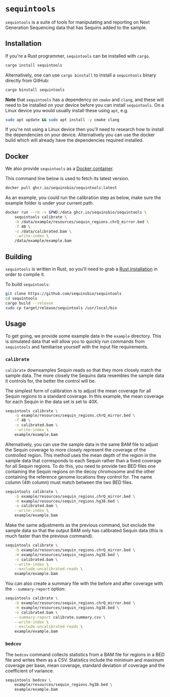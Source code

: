 # `sequintools`

`sequintools` is a suite of tools for manipulating and reporting on Next
Generation Sequencing data that has Sequins added to the sample.

## Installation

If you're a Rust programmer, `sequintools` can be installed with `cargo`.

```sh
cargo install sequintools
```

Alternatively, one can use `cargo binstall` to install a `sequintools` binary
directly from GitHub:

```sh
cargo binstall sequintools
```

**Note** that `sequintools` has a dependency on `cmake` and `clang`, and these
will need to be installed on your device before you can install `sequintools`.
On a Linux device you would usually install these using `apt`, e.g.

```sh
sudo apt update && sudo apt install -y cmake clang
```

If you're not using a Linux device then you'll need to research how to install
the dependencies on your device. Alternatively you can use the docker build
which will already have the dependencies required installed.

## Docker

We also provide `sequintools` as a [Docker container](https://github.com/orgs/sequinsbio/packages/container/package/sequintools).

This command line below is used to fetch its latest version.

```sh
docker pull ghcr.io/sequinsbio/sequintools:latest
```

As an example, you could run the calibration step as below, make sure the
example folder is under your current path.

```sh
docker run --rm -v $PWD:/data ghcr.io/sequinsbio/sequintools \
    sequintools calibrate \
    -b /data/example/resources/sequin_regions.chrQ_mirror.bed \
    -f 40 \
    -o /data/calibrated.bam \
    --write-index \
    /data/example/example.bam
```

## Building

`sequintools` is written in Rust, so you'll need to grab a [Rust
installation](https://www.rust-lang.org/) in order to compile it.

To build `sequintools`:

```sh
git clone https://github.com/sequinsbio/sequintools
cd sequintools
cargo build --release
sudo cp target/release/sequintools /usr/local/bin
```

## Usage

To get going, we provide some example data in the `example` directory. This is
simulated data that will allow you to quickly run commands from `sequintools`
and familiarise yourself with the input file requirements.

### `calibrate`

`calibrate` downsamples Sequin reads so that they more closely match the sample
data. The more closely the Sequins data resembles the sample data it controls
for, the better the control will be.

The simplest form of calibration is to adjust the mean coverage for all Sequin
regions to a standard coverage. In this example, the mean coverage for each
Sequin in the data set is set to 40X.

```sh
sequintools calibrate \
    -b example/resources/sequin_regions.chrQ_mirror.bed \
    -f 40 \
    -o calibrated.bam \
    --write-index \
    example/example.bam
```

Alternatively, you can use the sample data in the same BAM file to adjust the
Sequin coverage to more closely represent the coverage of the controlled
region. This method uses the mean depth of the region in the sample data that
corresponds to each Sequin rather than a fixed coverage for all Sequin regions.
To do this, you need to provide two BED files one containing the Sequin regions
on the decoy chromosome and the other containing the reference genome locations
they control for. The name column (4th column) must match between the two BED
files.

```sh
sequintools calibrate \
    -b example/resources/sequin_regions.chrQ_mirror.bed \
    -H example/resources/sequin_regions.hg38.bed \
    -o calibrated.bam \
    --write-index \
    example/example.bam
```

Make the same adjustments as the previous command, but exclude the sample data
so that the output BAM only has calibrated Sequin data (this is much faster than
the previous command).

```sh
sequintools calibrate \
    -b example/resources/sequin_regions.chrQ_mirror.bed \
    -H example/resources/sequin_regions.hg38.bed \
    -o calibrated.bam \
    --write-index \
    --exclude-uncalibrated-reads \
    example/example.bam
```

You can also create a summary file with the before and after coverage with the
`--summary-report` option:

```sh
sequintools calibrate \
    -b example/resources/sequin_regions.chrQ_mirror.bed \
    -H example/resources/sequin_regions.hg38.bed \
    -o calibrated.bam \
    --summary-report calibrate.summary.csv \
    --write-index \
    --exclude-uncalibrated-reads \
    example/example.bam
```

### `bedcov`

The `bedcov` command collects statistics from a BAM file for regions in a BED
file and writes them as a CSV. Statistics include the minimum and maximum
coverage per base, mean coverage, standard deviation of coverage and the
coefficient of variance.

```sh
sequintools bedcov \
    example/resources/sequin_regions.hg38.bed \
    example/example.bam
```
